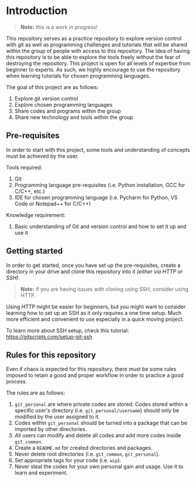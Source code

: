 # Introduction
> **Note:** this is a work in progress!

This repository serves as a practice repository to explore version control 
with git as well as programming challenges and tutorials that will be shared
within the group of people with access to this repository. The idea of having
this repository is to be able to explore the tools freely without the fear
of destroying the repository. This project is open for all levels of expertise
from beginner to experts. As such, we highly encourage to use the repository
when learning tutorials for chosen programming languages.

The goal of this project are as follows:
1. Explore git version control
2. Explore chosen programming languages
3. Share codes and programs within the group
4. Share new technology and tools within the group

## Pre-requisites
In order to start with this project, some tools and understanding of concepts
must be achieved by the user.

Tools required:
1. Git
2. Programming language pre-requisites (i.e. Python installation, GCC for C/C++, etc.)
3. IDE for chosen programming language (i.e. Pycharm for Python, VS Code or Notepad++ for C/C++)

Knowledge requirement:
1. Basic understanding of Git and version control and how to set it up and use it

## Getting started
In order to get started, once you have set up the pre-requisites, create a directory
in your drive and clone this repository into it _(either via HTTP or SSH)_.

> **Note:** if you are having issues with cloning using SSH, consider using HTTP.

Using HTTP might be easier for beginners, but you might want to consider learning
how to set up an SSH as it only requires a one time setup. Much more efficient and
convenient to use especially in a quick moving project.

To learn more about SSH setup, check this tutorial: https://gitscripts.com/setup-git-ssh

## Rules for this repository
Even if chaos is expected for this repository, there must be some rules imposed to 
retain a good and proper workflow in order to practice a good process.

The rules are as follows:
1. `git_personal` are where private codes are stored. Codes stored within a specific
user's directory (i.e. `git_personal/username`) should only be modified by the
user assigned to it.
2. Codes within `git_personal` should be turned into a package that can be imported
by other directories.
3. All users can modify and delete all codes and add more codes inside `git_common`.
4. Create a `README.md` for created directories and packages.
5. Never delete root directories (i.e. `git_common`, `git_personal`).
6. Set appropriate tags for your code (i.e. `wip`).
7. Never steal the codes for your own personal gain and usage. Use it to learn and
experiment.